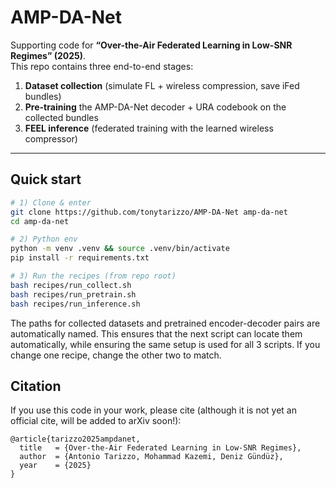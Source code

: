 # AMP-DA-Net

Supporting code for **“Over-the-Air Federated Learning in Low-SNR Regimes” (2025)**.  
This repo contains three end-to-end stages:

1) **Dataset collection** (simulate FL + wireless compression, save iFed bundles)  
2) **Pre-training** the AMP-DA-Net decoder + URA codebook on the collected bundles  
3) **FEEL inference** (federated training with the learned wireless compressor)

---

## Quick start

```bash
# 1) Clone & enter
git clone https://github.com/tonytarizzo/AMP-DA-Net amp-da-net
cd amp-da-net

# 2) Python env
python -m venv .venv && source .venv/bin/activate
pip install -r requirements.txt

# 3) Run the recipes (from repo root)
bash recipes/run_collect.sh
bash recipes/run_pretrain.sh
bash recipes/run_inference.sh
```

The paths for collected datasets and pretrained encoder-decoder pairs are automatically named. This ensures that the next script can locate them automatically, while ensuring the same setup is used for all 3 scripts. If you change one recipe, change the other two to match.

## Citation

If you use this code in your work, please cite (although it is not yet an official cite, will be added to arXiv soon!):

```
@article{tarizzo2025ampdanet,
  title   = {Over-the-Air Federated Learning in Low-SNR Regimes},
  author  = {Antonio Tarizzo, Mohammad Kazemi, Deniz Gündüz},
  year    = {2025}
}
```